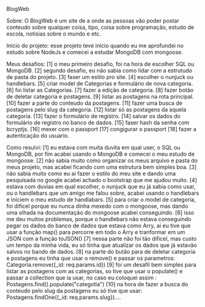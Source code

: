 BlogWeb 


Sobre:
O BlogWeb é um site de a onde as pessoas vão poder postar conteudo sobre qualquer coisa, tipo, coisa sobre programação, estudo de escola, 
notisias sobre o mundo e etc. 






Inicio do projeto:
esse projeto teve início quando eu me aprofundei no estudo sobre NodeJs e comecei a estudar MongoDB com mongoose.


Meus desafios: 
[1] o meu primeiro desafio, foi na hora de escolher SQL ou MongoDB.
[2] segundo desafio, eu não sabia como lidar com a estrutudo de pasta do projeto.
[3] faser um estilo pro site.
[4] escolher o nunjuck ou handlebars.
[5] criar model de Categorias e formulário de nova categoria.
[6] foi listar as Categorias.
[7] fazer a edição de categoria.
[8] fazer botão de deletar categoria e postagens.
[9] listar as postagens na rota principal. 
[10] fazer a parte do conteudo da postagens.
[11] fazer uma busca de postagens pelo slug da categoria.
[12] listar só as postagens da aquela categoria.
[13] fazer o formulário de registro.
[14] salvar os dados do formulário de registro no banco de dados.
[15] faser hash da senha com bcryptjs.
[16] mexer com o passport
[17] congigurar o passport 
[18] fazer a autenticação do usuario.



Como resulvi:
[1] eu estava com muita duvita em qual user, o SQL ou MongoDB, por fim acabei usando o MongoDB e comecei o meu estudo de mongoose.
[2] não sabia muito como organizar os meus arquivo e pasta do meus projeto, mas acabei ficando com uma estrutura bem simples boa. 
[3] não sabia muito como eu ai fazer o estilo do meu site e dando uma pesquisada no google acabei achado o bootstrap que me ajudou muito.
[4] estava com duvias em qual escolher, o nunjuck que eu já sabia como usar, ou o handlebars que um amigo me falou sobre, acabei usando o handlebars e iníciem o meu estudo de handlabars.
[5] para criar o model de categoria, foi  dificel porque eu nunca dinha mexedo com o mongoose, mas dando uma olhada na documentação do mongoose acabei conseguindo.
[6] isso me deu muitos problemas, porque o handlebars não estava conseguindo pegar os dados do banco de dados que estava como Arry, ai eu tive que usar a função map() para percorre em todo o Arry e tranformar em um JSON com a função toJSON()
[7] nessa parte não foi tão dificel, mas custo um tempo da minha vida, eu só tinha que atualizar os dados que já estavão salvos no bando de dados.
[8] na parte do butão para de deletar categoria e postagens eu tinha que usar o remove() e passar os parametros:
Categoria.remove({_id: req.params.id})
[9] foi um desafil bem simples para listar as postagens com as categorias, so tive que usar o populate() e passar a collection que ia usar,
no caso eu coloquei assim : Postagens.find().populate("categotia")
[10] na hora de fazer a busca do conteudo pelo slug da postagens eu só tive que usar: Postagens.findOne({_id: req.params.slug})....